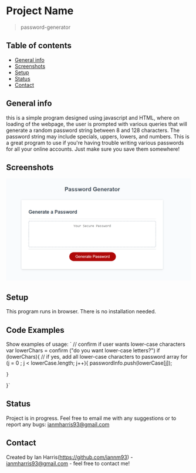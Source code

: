 








# Project Name
> password-generator

## Table of contents
* [General info](#general-info)
* [Screenshots](#screenshots)
* [Setup](#setup)
* [Status](#status)
* [Contact](#contact)

## General info
this is a simple program designed using javascript and HTML, where on loading of the webpage, the user is prompted with various queries that will generate a random password string between 8 and 128 characters. The password string may include specials, uppers, lowers, and numbers. This is a great program to use if you're having trouble writing various passwords for all your online accounts. Just make sure you save them somewhere!

## Screenshots
![program screenshot](password-generator.PNG)


## Setup
This program runs in browser. There is no installation needed.

## Code Examples
Show examples of usage:
` // confirm if user wants lower-case characters
  var lowerChars = confirm ("do you want lower-case letters?")
  if (lowerChars){
    // if yes, add all lower-case characters to password array
    for (j = 0 ; j < lowerCase.length; j++){
      passwordInfo.push(lowerCase[j]);

    }
  }`


## Status
Project is in progress. Feel free to email me with any suggestions or to report any bugs: ianmharris93@gmail.com



## Contact
Created by Ian Harris(https://github.com/iannm93) - ianmharris93@gmail.com - feel free to contact me!
